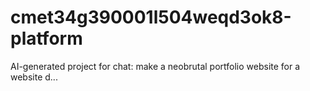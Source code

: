 # cmet34g390001l504weqd3ok8-platform
AI-generated project for chat: make a neobrutal portfolio website for a website d...
